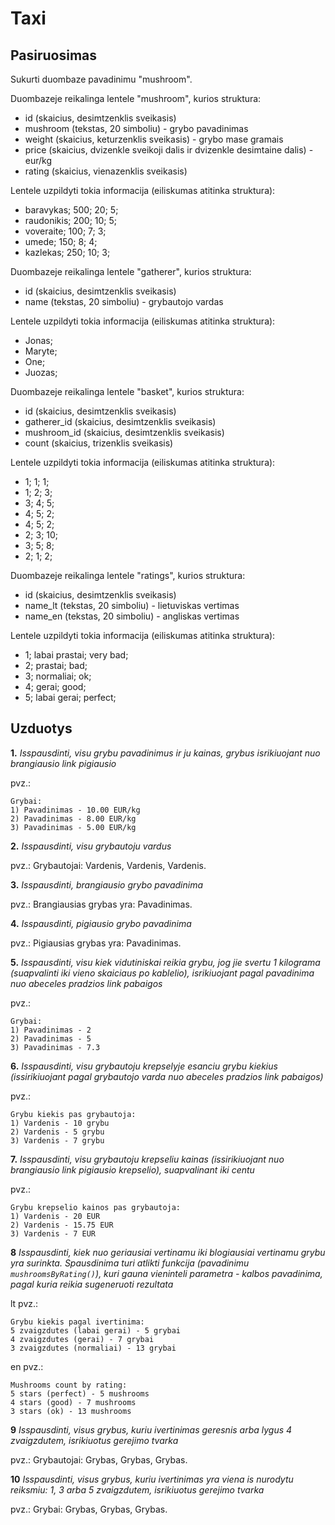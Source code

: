 # Taxi

## Pasiruosimas

Sukurti duombaze pavadinimu "mushroom".

Duombazeje reikalinga lentele "mushroom", kurios struktura:

- id (skaicius, desimtzenklis sveikasis)
- mushroom (tekstas, 20 simboliu) - grybo pavadinimas
- weight (skaicius, keturzenklis sveikasis) - grybo mase gramais
- price (skaicius, dvizenkle sveikoji dalis ir dvizenkle desimtaine dalis) - eur/kg
- rating (skaicius, vienazenklis sveikasis)

Lentele uzpildyti tokia informacija (eiliskumas atitinka struktura):

- baravykas; 500; 20; 5;
- raudonikis; 200; 10; 5;
- voveraite; 100; 7; 3;
- umede; 150; 8; 4;
- kazlekas; 250; 10; 3;

Duombazeje reikalinga lentele "gatherer", kurios struktura:

- id (skaicius, desimtzenklis sveikasis)
- name (tekstas, 20 simboliu) - grybautojo vardas

Lentele uzpildyti tokia informacija (eiliskumas atitinka struktura):

- Jonas;
- Maryte;
- One;
- Juozas;

Duombazeje reikalinga lentele "basket", kurios struktura:

- id (skaicius, desimtzenklis sveikasis)
- gatherer_id (skaicius, desimtzenklis sveikasis)
- mushroom_id (skaicius, desimtzenklis sveikasis)
- count (skaicius, trizenklis sveikasis)

Lentele uzpildyti tokia informacija (eiliskumas atitinka struktura):

- 1; 1; 1;
- 1; 2; 3;
- 3; 4; 5;
- 4; 5; 2;
- 4; 5; 2;
- 2; 3; 10;
- 3; 5; 8;
- 2; 1; 2;

Duombazeje reikalinga lentele "ratings", kurios struktura:

- id (skaicius, desimtzenklis sveikasis)
- name_lt (tekstas, 20 simboliu) - lietuviskas vertimas
- name_en (tekstas, 20 simboliu) - angliskas vertimas

Lentele uzpildyti tokia informacija (eiliskumas atitinka struktura):

- 1; labai prastai; very bad;
- 2; prastai; bad;
- 3; normaliai; ok;
- 4; gerai; good;
- 5; labai gerai; perfect;

## Uzduotys

**1.** _Isspausdinti, visu grybu pavadinimus ir ju kainas, grybus isrikiuojant nuo brangiausio link pigiausio_

pvz.:

```
Grybai:
1) Pavadinimas - 10.00 EUR/kg
2) Pavadinimas - 8.00 EUR/kg
3) Pavadinimas - 5.00 EUR/kg
```

**2.** _Isspausdinti, visu grybautoju vardus_

pvz.: Grybautojai: Vardenis, Vardenis, Vardenis.

**3.** _Isspausdinti, brangiausio grybo pavadinima_

pvz.: Brangiausias grybas yra: Pavadinimas.

**4.** _Isspausdinti, pigiausio grybo pavadinima_

pvz.: Pigiausias grybas yra: Pavadinimas.

**5.** _Isspausdinti, visu kiek vidutiniskai reikia grybu, jog jie svertu 1 kilograma (suapvalinti iki vieno skaiciaus po kablelio), isrikiuojant pagal pavadinima nuo abeceles pradzios link pabaigos_

pvz.:

```
Grybai:
1) Pavadinimas - 2
2) Pavadinimas - 5
3) Pavadinimas - 7.3
```

**6.** _Isspausdinti, visu grybautoju krepselyje esanciu grybu kiekius (issirikiuojant pagal grybautojo varda nuo abeceles pradzios link pabaigos)_

pvz.:

```
Grybu kiekis pas grybautoja:
1) Vardenis - 10 grybu
2) Vardenis - 5 grybu
3) Vardenis - 7 grybu
```

**7.** _Isspausdinti, visu grybautoju krepseliu kainas (issirikiuojant nuo brangiausio link pigiausio krepselio), suapvalinant iki centu_

pvz.:

```
Grybu krepselio kainos pas grybautoja:
1) Vardenis - 20 EUR
2) Vardenis - 15.75 EUR
3) Vardenis - 7 EUR
```

**8** _Isspausdinti, kiek nuo geriausiai vertinamu iki blogiausiai vertinamu grybu yra surinkta. Spausdinima turi atlikti funkcija (pavadinimu `mushroomsByRating()`), kuri gauna vieninteli parametra - kalbos pavadinima, pagal kuria reikia sugeneruoti rezultata_

lt pvz.:

```
Grybu kiekis pagal ivertinima:
5 zvaigzdutes (labai gerai) - 5 grybai
4 zvaigzdutes (gerai) - 7 grybai
3 zvaigzdutes (normaliai) - 13 grybai
```

en pvz.:

```
Mushrooms count by rating:
5 stars (perfect) - 5 mushrooms
4 stars (good) - 7 mushrooms
3 stars (ok) - 13 mushrooms
```

**9** _Isspausdinti, visus grybus, kuriu ivertinimas geresnis arba lygus 4 zvaigzdutem, isrikiuotus gerejimo tvarka_

pvz.: Grybautojai: Grybas, Grybas, Grybas.

**10** _Isspausdinti, visus grybus, kuriu ivertinimas yra viena is nurodytu reiksmiu: 1, 3 arba 5 zvaigzdutem, isrikiuotus gerejimo tvarka_

pvz.: Grybai: Grybas, Grybas, Grybas.
